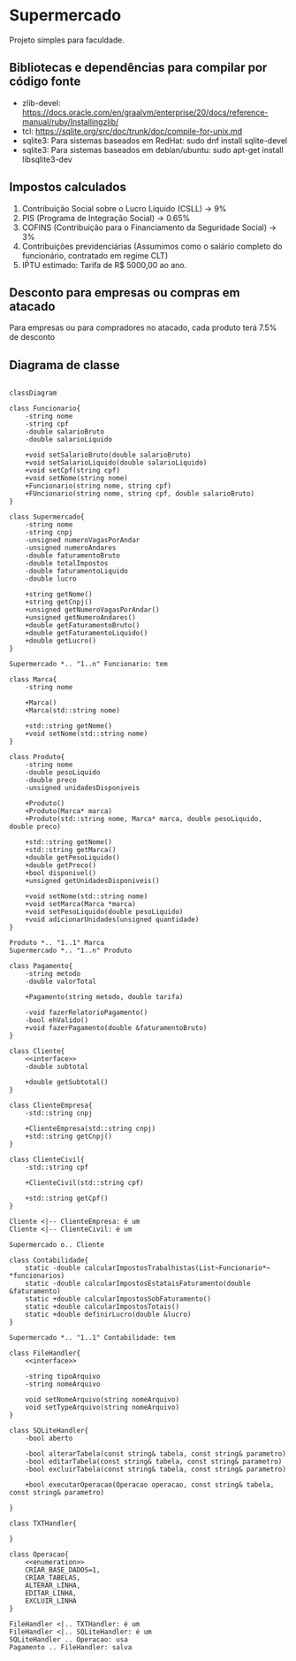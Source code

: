 # Supermercado
Projeto simples para faculdade.

## Bibliotecas e dependências para compilar por código fonte
- zlib-devel: https://docs.oracle.com/en/graalvm/enterprise/20/docs/reference-manual/ruby/Installingzlib/
- tcl: https://sqlite.org/src/doc/trunk/doc/compile-for-unix.md
- sqlite3: Para sistemas baseados em RedHat: sudo dnf install sqlite-devel
- sqlite3: Para sistemas baseados em debian/ubuntu: sudo apt-get install libsqlite3-dev

## Impostos calculados

1. Contribuição Social sobre o Lucro Líquido (CSLL) -> 9%
2. PIS (Programa de Integração Social) -> 0.65%
3. COFINS (Contribuição para o Financiamento da Seguridade Social) -> 3%
4. Contribuições previdenciárias (Assumimos como o salário completo do funcionário, contratado em regime CLT)
5. IṔTU estimado: Tarifa de R$ 5000,00 ao ano.

## Desconto para empresas ou compras em atacado
Para empresas ou para compradores no atacado, cada produto terá 7.5% de desconto

## Diagrama de classe

```mermaid

classDiagram

class Funcionario{
    -string nome
    -string cpf
    -double salarioBruto
    -double salarioLiquido

    +void setSalarioBruto(double salarioBruto)
    +void setSalarioLiquido(double salarioLiquido)
    +void setCpf(string cpf)
    +void setNome(string nome)
    +Funcionario(string nome, string cpf)
    +FUncionario(string nome, string cpf, double salarioBruto)
}

class Supermercado{
    -string nome
    -string cnpj
    -unsigned numeroVagasPorAndar
    -unsigned numeroAndares
    -double faturamentoBruto
    -double totalImpostos
    -double faturamentoLiquido
    -double lucro

    +string getNome()
    +string getCnpj()
    +unsigned getNumeroVagasPorAndar()
    +unsigned getNumeroAndares()
    +double getFaturamentoBruto()
    +double getFaturamentoLiquido()
    +double getLucro()
}

Supermercado *.. "1..n" Funcionario: tem

class Marca{
    -string nome

    +Marca()
    +Marca(std::string nome)

    +std::string getNome()
    +void setNome(std::string nome)
}

class Produto{
    -string nome
    -double pesoLiquido
    -double preco
    -unsigned unidadesDisponiveis

    +Produto()
    +Produto(Marca* marca)
    +Produto(std::string nome, Marca* marca, double pesoLiquido, double preco)

    +std::string getNome()
    +std::string getMarca()
    +double getPesoLiquido()
    +double getPreco()
    +bool disponivel()
    +unsigned getUnidadesDisponiveis()

    +void setNome(std::string nome)
    +void setMarca(Marca *marca)
    +void setPesoLiquido(double pesoLiquido)
    +void adicionarUnidades(unsigned quantidade)
}

Produto *.. "1..1" Marca
Supermercado *.. "1..n" Produto

class Pagamento{
    -string metodo
    -double valorTotal

    +Pagamento(string metodo, double tarifa)
    
    -void fazerRelatorioPagamento()
    -bool ehValido()
    +void fazerPagamento(double &faturamentoBruto)
}

class Cliente{
    <<interface>>
    -double subtotal

    +double getSubtotal()
}

class ClienteEmpresa{
    -std::string cnpj

    +ClienteEmpresa(std::string cnpj)
    +std::string getCnpj()
}

class ClienteCivil{
    -std::string cpf 
    
    +ClienteCivil(std::string cpf)

    +std::string getCpf()
}

Cliente <|-- ClienteEmpresa: é um
Cliente <|-- ClienteCivil: é um

Supermercado o.. Cliente

class Contabilidade{
    static -double calcularImpostosTrabalhistas(List~Funcionario*~ *funcionarios)
    static -double calcularImpostosEstataisFaturamento(double &faturamento)
    static +double calcularImpostosSobFaturamento()
    static +double calcularImpostosTotais()
    static +double definirLucro(double &lucro)
}

Supermercado *.. "1..1" Contabilidade: tem

class FileHandler{
    <<interface>>

    -string tipoArquivo
    -string nomeArquivo

    void setNomeArquivo(string nomeArquivo)
    void setTypeArquivo(string nomeArquivo)
}

class SQLiteHandler{
    -bool aberto

    -bool alterarTabela(const string& tabela, const string& parametro)
    -bool editarTabela(const string& tabela, const string& parametro)
    -bool excluirTabela(const string& tabela, const string& parametro)

    +bool executarOperacao(Operacao operacao, const string& tabela, const string& parametro)
    
}

class TXTHandler{
    
}

class Operacao{
    <<enumeration>>
    CRIAR_BASE_DADOS=1,
    CRIAR_TABELAS,
    ALTERAR_LINHA,
    EDITAR_LINHA,
    EXCLUIR_LINHA
}

FileHandler <|.. TXTHandler: é um
FileHandler <|.. SQLiteHandler: é um
SQLiteHandler .. Operacao: usa
Pagamento .. FileHandler: salva

```